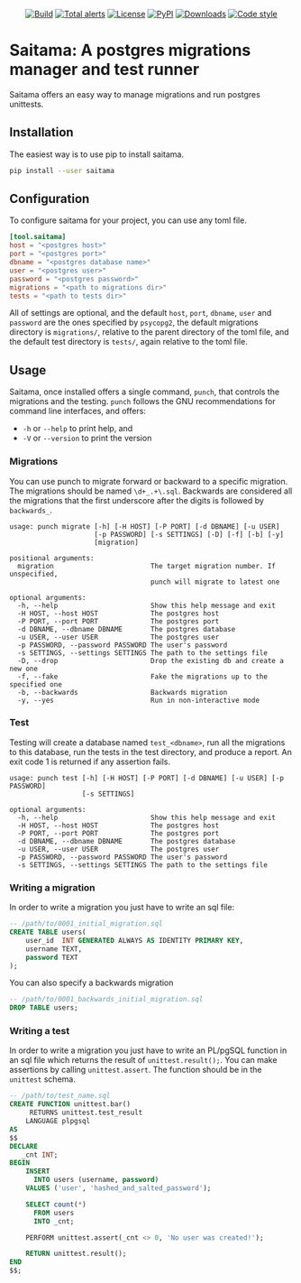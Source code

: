 <p align="center">
<a href="https://github.com/spapanik/saitama/actions/workflows/build.yml"><img alt="Build" src="https://github.com/spapanik/saitama/actions/workflows/build.yml/badge.svg"></a>
<a href="https://lgtm.com/projects/g/spapanik/saitama/alerts/"><img alt="Total alerts" src="https://img.shields.io/lgtm/alerts/g/spapanik/saitama.svg"/></a>
<a href="https://github.com/spapanik/saitama/blob/master/LICENSE.txt"><img alt="License" src="https://img.shields.io/github/license/spapanik/saitama"></a>
<a href="https://pypi.org/project/saitama"><img alt="PyPI" src="https://img.shields.io/pypi/v/saitama"></a>
<a href="https://pepy.tech/project/saitama"><img alt="Downloads" src="https://pepy.tech/badge/saitama"></a>
<a href="https://github.com/psf/black"><img alt="Code style" src="https://img.shields.io/badge/code%20style-black-000000.svg"></a>
</p>

# Saitama: A postgres migrations manager and test runner

Saitama offers an easy way to manage migrations and run postgres unittests.

## Installation

The easiest way is to use pip to install saitama.

```bash
pip install --user saitama
```

## Configuration
To configure saitama for your project, you can use any toml file.

```toml
[tool.saitama]
host = "<postgres host>"
port = "<postgres port>"
dbname = "<postgres database name>"
user = "<postgres user>"
password = "<postgres password>"
migrations = "<path to migrations dir>"
tests = "<path to tests dir>"
```

All of settings are optional, and the default `host`, `port`, `dbname`, `user` and `password` are the ones specified by `psycopg2`, the default migrations directory is `migrations/`, relative to the parent directory of the toml file, and the default test directory is `tests/`, again relative to the toml file.


## Usage
Saitama, once installed offers a single command, `punch`, that controls the migrations and the testing. `punch` follows the GNU recommendations for command line interfaces, and offers:
* `-h` or `--help` to print help, and
* `-V` or `--version` to print the version

### Migrations
You can use punch to migrate forward or backward to a specific migration. The migrations should be named `\d+_.+\.sql`. Backwards are considered all the migrations that the first underscore after the digits is followed by `backwards_`.

```
usage: punch migrate [-h] [-H HOST] [-P PORT] [-d DBNAME] [-u USER]
                     [-p PASSWORD] [-s SETTINGS] [-D] [-f] [-b] [-y]
                     [migration]

positional arguments:
  migration                        The target migration number. If unspecified,
                                   punch will migrate to latest one

optional arguments:
  -h, --help                       Show this help message and exit
  -H HOST, --host HOST             The postgres host
  -P PORT, --port PORT             The postgres port
  -d DBNAME, --dbname DBNAME       The postgres database
  -u USER, --user USER             The postgres user
  -p PASSWORD, --password PASSWORD The user's password
  -s SETTINGS, --settings SETTINGS The path to the settings file
  -D, --drop                       Drop the existing db and create a new one
  -f, --fake                       Fake the migrations up to the specified one
  -b, --backwards                  Backwards migration
  -y, --yes                        Run in non-interactive mode
```

### Test
Testing will create a database named `test_<dbname>`, run all the migrations to this database, run the tests in the test directory, and produce a report. An exit code 1 is returned if any assertion fails.

```
usage: punch test [-h] [-H HOST] [-P PORT] [-d DBNAME] [-u USER] [-p PASSWORD]
                  [-s SETTINGS]

optional arguments:
  -h, --help                       Show this help message and exit
  -H HOST, --host HOST             The postgres host
  -P PORT, --port PORT             The postgres port
  -d DBNAME, --dbname DBNAME       The postgres database
  -u USER, --user USER             The postgres user
  -p PASSWORD, --password PASSWORD The user's password
  -s SETTINGS, --settings SETTINGS The path to the settings file
```

### Writing a migration
In order to write a migration you just have to write an sql file:

```sql
-- /path/to/0001_initial_migration.sql
CREATE TABLE users(
    user_id  INT GENERATED ALWAYS AS IDENTITY PRIMARY KEY,
    username TEXT,
    password TEXT
);
```
You can also specify a backwards migration

```sql
-- /path/to/0001_backwards_initial_migration.sql
DROP TABLE users;
```

### Writing a test
In order to write a migration you just have to write an PL/pgSQL function in an sql file which returns the result of `unittest.result();`. You can make assertions by calling `unittest.assert`. The function should be in the `unittest` schema.

```sql
-- /path/to/test_name.sql
CREATE FUNCTION unittest.bar()
     RETURNS unittest.test_result
    LANGUAGE plpgsql
AS
$$
DECLARE
   _cnt INT;
BEGIN
    INSERT
      INTO users (username, password)
    VALUES ('user', 'hashed_and_salted_password');

    SELECT count(*)
      FROM users
      INTO _cnt;

    PERFORM unittest.assert(_cnt <> 0, 'No user was created!');

    RETURN unittest.result();
END
$$;
```
